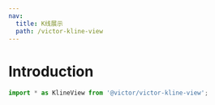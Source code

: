 ```yaml
---
nav:
  title: K线展示
  path: /victor-kline-view
---
```

# Introduction

```jsx
import * as KlineView from '@victor/victor-kline-view';
```
